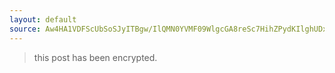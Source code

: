 ```yaml
---
layout: default
source: Aw4HA1VDFScUbSoSJyITBgw/IlQMN0YVMF09WlgcGA8reSc7HihZPydKIlghUDxERDkLLkQY
---
```


> this post has been encrypted.